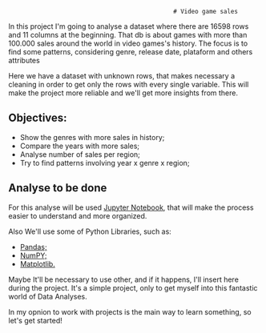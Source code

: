                                                   # Video game sales
                                                 
In this project I'm going to analyse a dataset where there are 16598 rows and 11 columns at the beginning. That db is about games with more than
100.000 sales around the world in video games's history. The focus is to find some patterns, considering genre, release date, plataform and others attributes

Here we have a dataset with unknown rows, that makes necessary a cleaning in order to get only the rows with every single variable. This will make the project more
reliable and we'll get more insights from there.

## Objectives:

* Show the genres with more sales in history;
* Compare the years with more sales;
* Analyse number of sales per region;
* Try to find patterns involving year x genre x region;


## Analyse to be done

For this analyse will be used [Jupyter Notebook](https://jupyter.org/), that will make the process easier to understand and more organized.

Also We'll use some of Python Libraries, such as:

* [Pandas;](https://pandas.pydata.org/)
* [NumPY;](https://pandas.pydata.org/)
* [Matplotlib.](https://pandas.pydata.org/)

Maybe It'll be necessary to use other, and if it happens, I'll insert here during the project. It's a simple project, only to get myself into this
fantastic world of Data Analyses.

In my opnion to work with projects is the main way to learn something, so let's get started!
